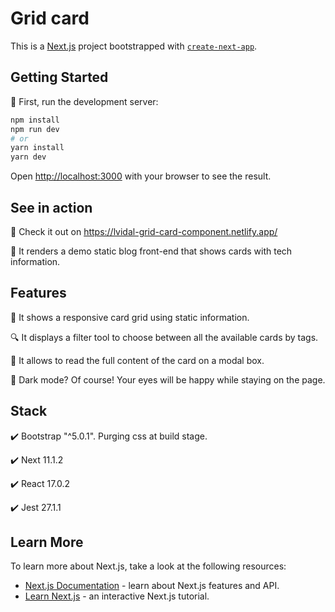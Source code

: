 # Grid card

This is a [Next.js](https://nextjs.org/) project bootstrapped with [`create-next-app`](https://github.com/vercel/next.js/tree/canary/packages/create-next-app).

## Getting Started

:lion: First, run the development server:

```bash
npm install
npm run dev
# or
yarn install
yarn dev
```

Open [http://localhost:3000](http://localhost:3000) with your browser to see the result.

## See in action
:rocket: Check it out on https://lvidal-grid-card-component.netlify.app/

:round_pushpin: It renders a demo static blog front-end that shows cards with tech information.

## Features
:newspaper: It shows a responsive card grid using static information.

:mag: It displays a filter tool to choose between all the available cards by tags.

:ticket: It allows to read the full content of the card on a modal box.

:crescent_moon: Dark mode? Of course! Your eyes will be happy while staying on the page.

## Stack
:heavy_check_mark: Bootstrap "^5.0.1". Purging css at build stage.

:heavy_check_mark: Next 11.1.2

:heavy_check_mark: React 17.0.2

:heavy_check_mark: Jest 27.1.1

## Learn More

To learn more about Next.js, take a look at the following resources:

- [Next.js Documentation](https://nextjs.org/docs) - learn about Next.js features and API.
- [Learn Next.js](https://nextjs.org/learn) - an interactive Next.js tutorial.


